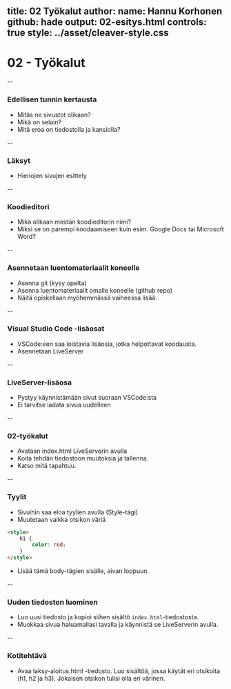 title: 02 Työkalut
author:
  name: Hannu Korhonen
  github: hade
output: 02-esitys.html
controls: true
style: ../asset/cleaver-style.css
--

# 02 - Työkalut

--

### Edellisen tunnin kertausta
- Mitäs ne sivustot olikaan?
- Mikä on selain?
- Mitä eroa on tiedostolla ja kansiolla?

--

### Läksyt
- Hienojen sivujen esittely

--

### Koodieditori
- Mikä olikaan meidän koodieditorin nimi?
- Miksi se on parempi koodaamiseen kuin esim. Google Docs tai Microsoft Word?

--

### Asennetaan luentomateriaalit koneelle
- Asenna git (kysy opelta)
- Asenna luentomateriaalit omalle koneelle (github repo)
- Näitä opiskellaan myöhemmässä vaiheessa lisää. 

--

### Visual Studio Code -lisäosat
- VSCode:een saa loistavia lisäosia, jotka helpottavat koodausta. 
- Asennetaan LiveServer

--

### LiveServer-lisäosa
- Pystyy käynnistämään sivut suoraan VSCode:sta
- Ei tarvitse ladata sivua uudelleen

--

### 02-työkalut
- Avataan index.html LiveServerin avulla
- Koita tehdän tiedostoon muutoksia ja tallenna. 
- Katso mitä tapahtuu. 

--

### Tyylit
- Sivuihin saa eloa tyylien avulla (Style-tägi)
- Muutetaan vaikka otsikon väriä
```html
<style>
	h1 {
		color: red;
	}
</style>
```
- Lisää tämä body-tägien sisälle, aivan loppuun.

--

### Uuden tiedoston luominen
- Luo uusi tiedosto ja kopioi siihen sisältö `index.html`-tiedostosta. 
- Muokkaa sivua haluamallasi tavalla ja käynnistä se LiveServerin avulla.

-- 

### Kotitehtävä
- Avaa laksy-aloitus.html -tiedosto. Luo sisältöä, jossa käytät eri otsikoita (h1, h2 ja h3). Jokaisen otsikon tulisi olla eri värinen.